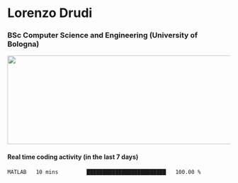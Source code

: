 # Lorenzo Drudi
### BSc Computer Science and Engineering (University of Bologna)

<img src="https://github-readme-stats-tau-rust-81.vercel.app///api?username=LorenzoDrudi&count_private=true&show_icons=true&theme=gruvbox" height=200px width=550px>

<!---Use wakatime plugins to track the coding time--->
#### Real time coding activity (in the last 7 days)
<!--START_SECTION:waka-->

```text
MATLAB   10 mins         █████████████████████████   100.00 %
```

<!--END_SECTION:waka-->
